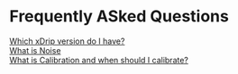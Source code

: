 # Frequently ASked Questions  
  
  
[Which xDrip version do I have?](./xDrip-Version.md)  
[What is Noise](./Noise.md)  
[What is Calibration and when should I calibrate?](./Calibration)  
